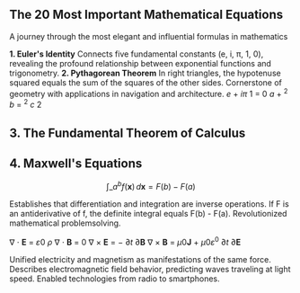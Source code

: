 ## **The 20 Most Important Mathematical Equations**

A journey through the most elegant and influential formulas in mathematics

**1. Euler's Identity** Connects five fundamental constants (e, i, π, 1, 0), revealing the profound relationship between exponential functions and trigonometry. **2. Pythagorean Theorem** In right triangles, the hypotenuse squared equals the sum of the squares of the other sides. Cornerstone of geometry with applications in navigation and architecture. *e* + *iπ* 1 = 0 *a* + <sup>2</sup> *b* = <sup>2</sup> *c* 2

## **3. The Fundamental Theorem of Calculus**

## **4. Maxwell's Equations**

$$\int\_{a}^{b} f(\mathbf{x}) \, d\mathbf{x} = F(b) - F(a)$$

Establishes that differentiation and integration are inverse operations. If F is an antiderivative of f, the definite integral equals F(b) - F(a). Revolutionized mathematical problemsolving.

∇ ⋅ **E** = *ε*0 *ρ* ∇ ⋅ **B** = 0 ∇ × **E** = − ∂*t* ∂**B** ∇ × **B** = *μ*0**J** + *μ*0*ε*<sup>0</sup> ∂*t* ∂**E**

Unified electricity and magnetism as manifestations of the same force. Describes electromagnetic field behavior, predicting waves traveling at light speed. Enabled technologies from radio to smartphones.
